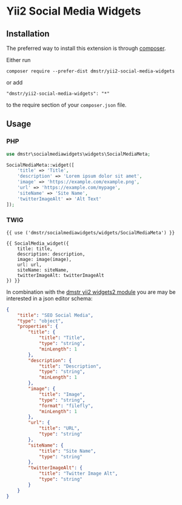 Yii2 Social Media Widgets
============

Installation
------------

The preferred way to install this extension is through [composer](http://getcomposer.org/download).

Either run

```
composer require --prefer-dist dmstr/yii2-social-media-widgets
```

or add

```
"dmstr/yii2-social-media-widgets": "*"
```

to the require section of your `composer.json` file.


Usage
-----

### PHP

```php
use dmstr\socialmediawidgets\widgets\SocialMediaMeta;

SocialMediaMeta::widget([
    'title' => 'Title',
    'description' => 'Lorem ipsum dolor sit amet',
    'image' => 'https://example.com/example.png',
    'url' => 'https://example.com/mypage',
    'siteName' => 'Site Name',
    'twitterImageAlt' => 'Alt Text'
]);
```

### TWIG

```twig
{{ use ('dmstr/socialmediawidgets/widgets/SocialMediaMeta') }}

{{ SocialMedia_widget({
    title: title,
    description: description,
    image: image(image),
    url: url,
    siteName: siteName,
    twitterImageAlt: twitterImageAlt
}) }}
```

In combination with the [dmstr yii2 widgets2 module](https://github.com/dmstr/yii2-widgets2-module) you are may be interested in
a json editor schema:

```json
{
    "title": "SEO Social Media",
    "type": "object",
    "properties": {
        "title": {
            "title": "Title",
            "type": "string",
            "minLength": 1
        },
        "description": {
            "title": "Description",
            "type": "string",
            "minLength": 1
        },
        "image": {
            "title": "Image",
            "type": "string",
            "format": "filefly",
            "minLength": 1
        },
        "url": {
            "title": "URL",
            "type": "string"
        },
        "siteName": {
            "title": "Site Name",
            "type": "string"
        },
        "twitterImageAlt": {
            "title": "Twitter Image Alt",
            "type": "string"
        }
    }
}
``` 